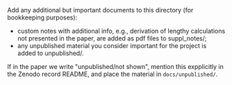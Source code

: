 Add any additional but important documents to this directory (for bookkeeping purposes):
   * custom notes with additional info, e.g., derivation of lengthy calculations not presented in the paper, are added as pdf files to suppl_notes/;
   * any unpublished material you consider important for the project is added to unpublished/.

If in the paper we write "unpublished/not shown", mention this expplicitly in the Zenodo record README, and place the material in `docs/unpublished/`.
